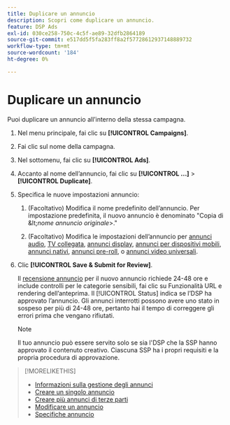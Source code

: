 ```yaml
---
title: Duplicare un annuncio
description: Scopri come duplicare un annuncio.
feature: DSP Ads
exl-id: 030ce258-750c-4c5f-ae89-32dfb2864189
source-git-commit: e517dd5f5fa283ff8a2f57728612937148889732
workflow-type: tm+mt
source-wordcount: '184'
ht-degree: 0%

---
```


# Duplicare un annuncio

Puoi duplicare un annuncio all’interno della stessa campagna.

1. Nel menu principale, fai clic su **[!UICONTROL Campaigns]**.

1. Fai clic sul nome della campagna.

1. Nel sottomenu, fai clic su **[!UICONTROL Ads]**.

1. Accanto al nome dell’annuncio, fai clic su  **[!UICONTROL ...]** > **[!UICONTROL Duplicate]**.

1. Specifica le nuove impostazioni annuncio:

   1. (Facoltativo) Modifica il nome predefinito dell’annuncio. Per impostazione predefinita, il nuovo annuncio è denominato &quot;Copia di \&lt;*nome annuncio originale*\>.&quot;

   1. (Facoltativo) Modifica le impostazioni dell’annuncio per [annunci audio](ad-settings-audio.md), [TV collegata](ad-settings-connected-tv.md), [annunci display](ad-settings-display.md), [annunci per dispositivi mobili](ad-settings-mobile.md), [annunci nativi](ad-settings-native.md), [annunci pre-roll](ad-settings-pre-roll.md), o [annunci video universali](ad-settings-universal-video.md).

1. Clic **[!UICONTROL Save & Submit for Review]**.

   Il [recensione annuncio](ad-about.md) per il nuovo annuncio richiede 24-48 ore e include controlli per le categorie sensibili, fai clic su Funzionalità URL e rendering dell’anteprima. Il [!UICONTROL Status] indica se l’DSP ha approvato l’annuncio. Gli annunci interrotti possono avere uno stato in sospeso per più di 24-48 ore, pertanto hai il tempo di correggere gli errori prima che vengano rifiutati.

   >[!NOTE]
   >
   >Il tuo annuncio può essere servito solo se sia l&#39;DSP che la SSP hanno approvato il contenuto creativo. Ciascuna SSP ha i propri requisiti e la propria procedura di approvazione.

>[!MORELIKETHIS]
>
>* [Informazioni sulla gestione degli annunci](ad-about.md)
>* [Creare un singolo annuncio](ad-create.md)
>* [Creare più annunci di terze parti](ad-create-multiple.md)
>* [Modificare un annuncio](ad-edit.md)
>* [Specifiche annuncio](ad-specs.md)
